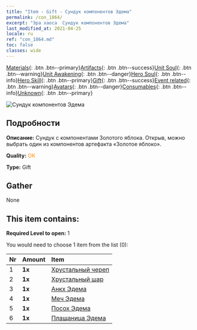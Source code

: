 ```yaml
---
title: "Item - Gift - Сундук компонентов Эдема"
permalink: /con_1864/
excerpt: "Эра хаоса  Сундук компонентов Эдема"
last_modified_at: 2021-04-25
locale: ru
ref: "con_1864.md"
toc: false
classes: wide
---
```

 [Materials](/ItemsRU/){: .btn .btn--primary}[Artifacts](/ItemsRU/Artifacts/){: .btn .btn--success}[Unit Soul](/ItemsRU/UnitSoul/){: .btn .btn--warning}[Unit Awakening](/ItemsRU/UnitAwakening/){: .btn .btn--danger}[Hero Soul](/ItemsRU/HeroSoul/){: .btn .btn--info}[Hero Skill](/ItemsRU/HeroSkill/){: .btn .btn--primary}[Gift](/ItemsRU/Gift/){: .btn .btn--success}[Event related](/ItemsRU/Events/){: .btn .btn--warning}[Avatars](/ItemsRU/Avatars/){: .btn .btn--danger}[Consumables](/ItemsRU/Consumables/){: .btn .btn--info}[Unknown](/ItemsRU/Unknown/){: .btn .btn--primary}

 ![Сундук компонентов Эдема](/images/t/i_907487.png)

## Подробности
 **Описание:** Сундук с компонентами Золотого яблока. Открыв, можно выбрать один из компонентов артефакта «Золотое яблоко».

 **Quality:** <span style="color: #FF8C00">OK</span>

 **Type:** Gift

## Gather

  None

## This item contains:

 **Required Level to open:** 1

 You would need to choose 1 item from the list (0):

  | Nr | Amount |     Item    |
  |:---|:-------|:------------|
  | 1 |  **1x** | [Хрустальный череп](/ItemsRU/art_182/) |  | 
  | 2 |  **1x** | [Хрустальный шар](/ItemsRU/art_183/) |  | 
  | 3 |  **1x** | [Анкх Эдема](/ItemsRU/art_184/) |  | 
  | 4 |  **1x** | [Меч Эдема](/ItemsRU/art_185/) |  | 
  | 5 |  **1x** | [Посох Эдема](/ItemsRU/art_186/) |  | 
  | 6 |  **1x** | [Плащаница Эдема](/ItemsRU/art_187/) |  | 

